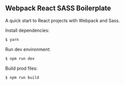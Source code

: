 ## Webpack React SASS Boilerplate

A quick start to React projects with Webpack and Sass.

Install dependencies:
```sh
$ yarn
```

Run dev environment:
```sh
$ npm run dev
```

Build prod files:
```sh
$ npm run build
```
